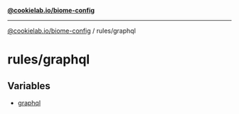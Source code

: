 [**@cookielab.io/biome-config**](../../README.md)

***

[@cookielab.io/biome-config](../../modules.md) / rules/graphql

# rules/graphql

## Variables

- [graphql](variables/graphql.md)
